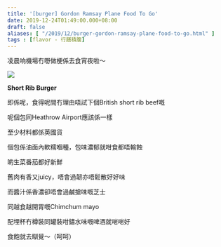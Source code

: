 ```yaml
---
title: '[burger] Gordon Ramsay Plane Food To Go'
date: 2019-12-24T01:49:00.000+08:00
draft: false
aliases: [ "/2019/12/burger-gordon-ramsay-plane-food-to-go.html" ]
tags : [flavor - 行膳積腹]
---
```


凌晨响機場冇嘢做梗係去食宵夜啦～

![](/images/gordonramsey.jpg)

**Short Rib Burger**

即係呢，食得呢間冇理由唔試下個British short rib beef嘅

呢個包同Heathrow Airport應該係一樣

至少材料都係英國貨

  

個包係油面內軟糯嗰種，包味濃郁就咁食都唔輸蝕

啲生菜番茄都好新鮮

舊肉有香又juicy，唔會過韌亦唔鬆散好好味

而醬汁係香濃卻唔會過鹹搶味嘅芝士

同越食越開胃嘅Chimchum mayo

  

配埋杯冇樽裝同罐裝咁鏽水味嘅啤酒就啱啱好

食飽就去瞓覺～（呵呵）